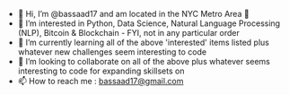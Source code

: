 - 👋 Hi, I’m @bassaad17 and am located in the NYC Metro Area 🗽
- 👀 I’m interested in Python, Data Science, Natural Language Processing (NLP), Bitcoin & Blockchain - FYI, not in any particular order
- 🌱 I’m currently learning all of the above 'interested' items listed plus whatever new challenges seem interesting to code
- 💞️ I’m looking to collaborate on all of the above plus whatever seems interesting to code for expanding skillsets on
- 📫 How to reach me : bassaad17@gmail.com

<!---
bassaad17/bassaad17 is a ✨ special ✨ repository because its `README.md` (this file) appears on your GitHub profile.
You can click the Preview link to take a look at your changes.
--->
